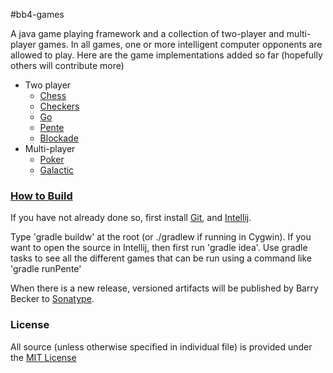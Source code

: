 #bb4-games

A java game playing framework and a collection of two-player and multi-player games.
In all games, one or more intelligent computer opponents are allowed to play.
Here are the game implementations added so far (hopefully others will contribute more)
   - Two player
      - [Chess](http://barrybecker4.com/applets/chess_en.html)
      - [Checkers](http://barrybecker4.com/applets/checkers_en.html)
      - [Go](http://barrybecker4.com/applets/go_en.html)
      - [Pente](http://barrybecker4.com/applets/pente_en.html)
      - [Blockade](http://barrybecker4.com/applets/blockade_en.html)
   - Multi-player
      - [Poker](http://barrybecker4.com/applets/poker_en.html)
      - [Galactic](http://barrybecker4.com/applets/galactic_en.html)


### [How to Build](https://github.com/barrybecker4/bb4-common/wiki/Building-bb4-Projects)

If you have not already done so, first install [Git](http://git-scm.com/), and [Intellij](http://www.jetbrains.com/idea/).

Type 'gradle buildw' at the root (or ./gradlew if running in Cygwin).
If you want to open the source in Intellij, then first run 'gradle idea'.
Use gradle tasks to see all the different games that can be run using a command like 'gradle runPente'

When there is a new release, versioned artifacts will be published by Barry Becker to [Sonatype](https://oss.sonatype.org).

### License
All source (unless otherwise specified in individual file) is provided under the [MIT License](http://www.opensource.org/licenses/MIT)





